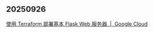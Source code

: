## 20250926

[使用 Terraform 部署基本 Flask Web 服务器  |  Google Cloud](https://cloud.google.com/docs/terraform/deploy-flask-web-server?hl=zh-cn)
